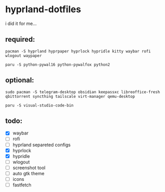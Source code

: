 # hyprland-dotfiles

i did it for me...

## required:
```
pacman -S hyprland hyprpaper hyprlock hypridle kitty waybar rofi wlogout waypaper
```

```
paru -S python-pywal16 python-pywalfox python2
```

## optional:
```
sudo pacman -S telegram-desktop obsidian keepassxc libreoffice-fresh qbittorrent syncthing tailscale virt-manager qemu-desktop
```

```
paru -S visual-studio-code-bin
```

## todo:
- [x] waybar
- [ ] rofi
- [ ] hyprland separeted configs
- [x] hyprlock
- [x] hypridle
- [ ] wlogout
- [ ] screenshot tool
- [ ] auto gtk theme
- [ ] icons
- [ ] fastfetch
